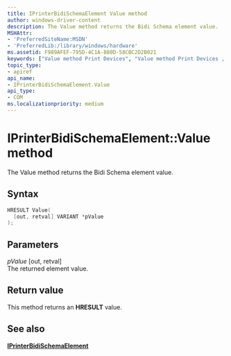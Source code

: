 ```yaml
---
title: IPrinterBidiSchemaElement Value method
author: windows-driver-content
description: The Value method returns the Bidi Schema element value.
MSHAttr:
- 'PreferredSiteName:MSDN'
- 'PreferredLib:/library/windows/hardware'
ms.assetid: F989AFEF-795D-4C1A-880D-58CBC2D2B021
keywords: ["Value method Print Devices", "Value method Print Devices , IPrinterBidiSchemaElement interface", "IPrinterBidiSchemaElement interface Print Devices , Value method"]
topic_type:
- apiref
api_name:
- IPrinterBidiSchemaElement.Value
api_type:
- COM
ms.localizationpriority: medium
---
```


# IPrinterBidiSchemaElement::Value method


The Value method returns the Bidi Schema element value.

Syntax
------

```cpp
HRESULT Value(
  [out, retval] VARIANT *pValue
);
```

Parameters
----------

*pValue* \[out, retval\]  
The returned element value.

Return value
------------

This method returns an **HRESULT** value.

## See also


[**IPrinterBidiSchemaElement**](iprinterbidischemaelement-interface.md)

 

 




